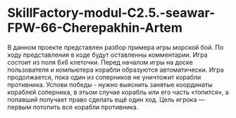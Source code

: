 # SkillFactory-modul-C2.5.-seawar-FPW-66-Cherepakhin-Artem
В данном проекте представлен разбор примера игры морской бой. По ходу представления в коде будут оставленны комментарии.
Игра состоит из поля 6х6 клеточки. Перед началом игры на доске пользователя и компьютера корабли образуются автоматически.
Игра продолжается, пока один из соперников не уничтожит корабли противника. 
Услови победы - нужно выяснить занятые координаты кораблей соперника, в этьом случае корабль или его часть «топится», а попавший получает право сделать ещё один ход. 
Цель игрока — первым потопить все корабли противника.
